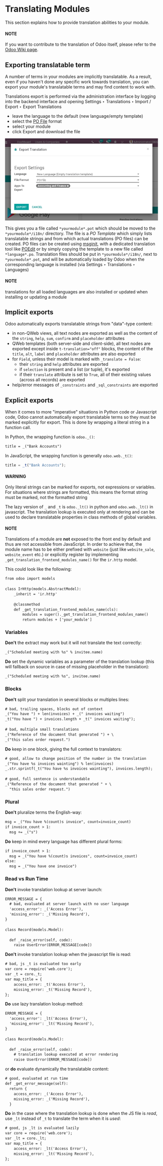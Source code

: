 <a id="reference-translations"></a>

# Translating Modules

This section explains how to provide translation abilities to your module.

#### NOTE
If you want to contribute to the translation of Odoo itself, please refer to the
[Odoo Wiki page](https://github.com/odoo/odoo/wiki/Translations).

## Exporting translatable term

A number of terms in your modules are implicitly translatable. As a result,
even if you haven't done any specific work towards translation, you can export
your module's translatable terms and may find content to work with.

Translations export is performed via the administration interface by logging into
the backend interface and opening Settings ‣ Translations
‣ Import / Export ‣ Export Translations

* leave the language to the default (new language/empty template)
* select the [PO File](https://en.wikipedia.org/wiki/Gettext#Translating) format
* select your module
* click Export and download the file

![image](translations/po-export.png)

This gives you a file called `*yourmodule*.pot` which should be moved to
the `*yourmodule*/i18n/` directory. The file is a *PO Template* which
simply lists translatable strings and from which actual translations (PO files)
can be created. PO files can be created using [msginit](https://www.gnu.org/software/gettext/manual/gettext.html#Creating), with a dedicated
translation tool like [POEdit](https://poedit.net/) or by simply copying the template to a new file
called `*language*.po`. Translation files should be put in
`*yourmodule*/i18n/`, next to `*yourmodule*.pot`, and will be
automatically loaded by Odoo when the corresponding language is installed (via
Settings ‣ Translations ‣ Languages)

#### NOTE
translations for all loaded languages are also installed or updated
when installing or updating a module

## Implicit exports

Odoo automatically exports translatable strings from "data"-type content:

* in non-QWeb views, all text nodes are exported as well as the content of
  the `string`, `help`, `sum`, `confirm` and `placeholder`
  attributes
* QWeb templates (both server-side and client-side), all text nodes are
  exported except inside `t-translation="off"` blocks, the content of the
  `title`, `alt`, `label` and `placeholder` attributes are also
  exported
* for `Field`, unless their model is marked with
  `_translate = False`:
  * their `string` and `help` attributes are exported
  * if `selection` is present and a list (or tuple), it's exported
  * if their `translate` attribute is set to `True`, all of their existing
    values (across all records) are exported
* help/error messages of `_constraints` and
  `_sql_constraints` are exported

## Explicit exports

When it comes to more "imperative" situations in Python code or Javascript
code, Odoo cannot automatically export translatable terms so they
must be marked explicitly for export. This is done by wrapping a literal
string in a function call.

In Python, the wrapping function is `odoo._()`:

```default
title = _("Bank Accounts")
```

In JavaScript, the wrapping function is generally `odoo.web._t()`:

```javascript
title = _t("Bank Accounts");
```

#### WARNING
Only literal strings can be marked for exports, not expressions or
variables. For situations where strings are formatted, this means the
format string must be marked, not the formatted string

The lazy version of `_` and `_t` is `odoo._lt()` in python and
`odoo.web._lt()` in javascript. The translation lookup is executed only
at rendering and can be used to declare translatable properties in class methods
of global variables.

#### NOTE
Translations of a module are **not** exposed to the front end by default and
thus are not accessible from JavaScript. In order to achieve that, the
module name has to be either prefixed with `website` (just like
`website_sale`, `website_event` etc.) or explicitly register by implementing
`_get_translation_frontend_modules_name()` for the `ir.http` model.

This could look like the following:

```default
from odoo import models

class IrHttp(models.AbstractModel):
    _inherit = 'ir.http'

    @classmethod
    def _get_translation_frontend_modules_name(cls):
        modules = super()._get_translation_frontend_modules_name()
        return modules + ['your_module']
```

### Variables

**Don't** the extract may work but it will not translate the text correctly:

```default
_("Scheduled meeting with %s" % invitee.name)
```

**Do** set the dynamic variables as a parameter of the translation lookup (this
will fallback on source in case of missing placeholder in the translation):

```default
_("Scheduled meeting with %s", invitee.name)
```

### Blocks

**Don't** split your translation in several blocks or multiples lines:

```default
# bad, trailing spaces, blocks out of context
_("You have ") + len(invoices) + _(" invoices waiting")
_t("You have ") + invoices.length + _t(" invoices waiting");

# bad, multiple small translations
_("Reference of the document that generated ") + \
_("this sales order request.")
```

**Do** keep in one block, giving the full context to translators:

```default
# good, allow to change position of the number in the translation
_("You have %s invoices wainting") % len(invoices)
_.str.sprintf(_t("You have %s invoices wainting"), invoices.length);

# good, full sentence is understandable
_("Reference of the document that generated " + \
  "this sales order request.")
```

### Plural

**Don't** pluralize terms the English-way:

```default
msg = _("You have %(count)s invoice", count=invoice_count)
if invoice_count > 1:
  msg += _("s")
```

**Do** keep in mind every language has different plural forms:

```default
if invoice_count > 1:
  msg = _("You have %(count)s invoices", count=invoice_count)
else:
  msg = _("You have one invoice")
```

### Read vs Run Time

**Don't** invoke translation lookup at server launch:

```default
ERROR_MESSAGE = {
  # bad, evaluated at server launch with no user language
  'access_error': _('Access Error'),
  'missing_error': _('Missing Record'),
}

class Record(models.Model):

  def _raise_error(self, code):
    raise UserError(ERROR_MESSAGE[code])
```

**Don't** invoke translation lookup when the javascript file is read:

```default
# bad, js _t is evaluated too early
var core = require('web.core');
var _t = core._t;
var map_title = {
    access_error: _t('Access Error'),
    missing_error: _t('Missing Record'),
};
```

**Do** use lazy translation lookup method:

```default
ERROR_MESSAGE = {
  'access_error': _lt('Access Error'),
  'missing_error': _lt('Missing Record'),
}

class Record(models.Model):

  def _raise_error(self, code):
    # translation lookup executed at error rendering
    raise UserError(ERROR_MESSAGE[code])
```

or **do** evaluate dynamically the translatable content:

```default
# good, evaluated at run time
def _get_error_message(self):
  return {
    access_error: _('Access Error'),
    missing_error: _('Missing Record'),
  }
```

**Do** in the case where the translation lookup is done when the JS file is
*read*, use `_lt` instead of `_t` to translate the term when it is *used*:

```default
# good, js _lt is evaluated lazily
var core = require('web.core');
var _lt = core._lt;
var map_title = {
    access_error: _lt('Access Error'),
    missing_error: _lt('Missing Record'),
};
```
